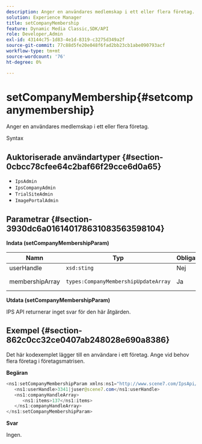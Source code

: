 ```yaml
---
description: Anger en användares medlemskap i ett eller flera företag.
solution: Experience Manager
title: setCompanyMembership
feature: Dynamic Media Classic,SDK/API
role: Developer,Admin
exl-id: 43144c75-1d83-4e1d-8319-c3275d349a2f
source-git-commit: 77c88d5fe20e048f6fad2bb23cb1abe090793acf
workflow-type: tm+mt
source-wordcount: '76'
ht-degree: 0%

---
```


# setCompanyMembership{#setcompanymembership}

Anger en användares medlemskap i ett eller flera företag.

Syntax

## Auktoriserade användartyper {#section-0cbcc78cfee64c2baf66f29cce6d0a65}

* `IpsAdmin`
* `IpsCompanyAdmin`
* `TrialSiteAdmin`
* `ImagePortalAdmin`

## Parametrar {#section-3930dc6a016140178631083563598104}

**Indata (setCompanyMembershipParam)**

| Namn | Typ | Obligatoriskt | Beskrivning |
|---|---|---|---|
| userHandle | `xsd:sting` | Nej | Användarhandtag. |
| membershipArray | `types:CompanyMembershipUpdateArray` | Ja | Array med företag. |

**Utdata (setCompanyMembershipParam)**

IPS API returnerar inget svar för den här åtgärden.

## Exempel {#section-862c0cc32ce0407ab248028e690a8386}

Det här kodexemplet lägger till en användare i ett företag. Ange vid behov flera företag i företagsmatrisen.

**Begäran**

```java
<ns1:setCompanyMembershipParam xmlns:ns1="http://www.scene7.com/IpsApi/xsd">
   <ns1:userHandle>3341|juser@scene7.com</ns1:userHandle>
   <ns1:companyHandleArray>
      <ns1:items>137</ns1:items>
   </ns1:companyHandleArray>
</ns1:setCompanyMembershipParam>
```

**Svar**

Ingen.
